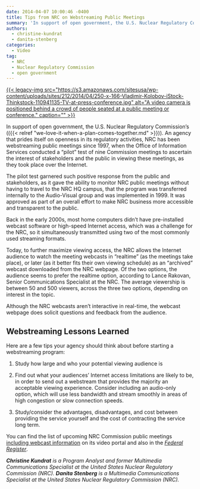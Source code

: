 ```yaml
---
date: 2014-04-07 10:00:46 -0400
title: Tips from NRC on Webstreaming Public Meetings
summary: 'In support of open government, the U.S. Nuclear Regulatory Commission&rsquo;s (NRC) expansion of webstreamed meetings has allowed more participants around the country to hear about existing and proposed nuclear sites. It was lauded in a recent White House Office of Science and Technology Policy (OSTP) blog about the upcoming 2014 Open Government plans and achievements'
authors:
  - christine-kundrat
  - danita-stenberg
categories:
  - Video
tag:
  - NRC
  - Nuclear Regulatory Commission
  - open government
---
```


[{{< legacy-img src="https://s3.amazonaws.com/sitesusa/wp-content/uploads/sites/212/2014/04/250-x-166-Vladimir-Kolobov-iStock-Thinkstock-110941135-TV-at-press-conference.jpg" alt="A video camera is positioned behind a crowd of people seated at a public meeting or conference." caption="" >}}](https://s3.amazonaws.com/sitesusa/wp-content/uploads/sites/212/2014/04/250-x-166-Vladimir-Kolobov-iStock-Thinkstock-110941135-TV-at-press-conference.jpg) 

In support of open government, the U.S. Nuclear Regulatory Commission’s (({{< relref "we-love-it-when-a-plan-comes-together.md" >}})). An agency that prides itself on openness in its regulatory activities, NRC has been webstreaming public meetings since 1997, when the Office of Information Services conducted a “pilot” test of nine Commission meetings to ascertain the interest of stakeholders and the public in viewing these meetings, as they took place over the Internet.

The pilot test garnered such positive response from the public and stakeholders, as it gave the ability to monitor NRC public meetings without having to travel to the NRC HQ campus, that the program was transferred internally to the Audio-Visual group and was implemented in 1999. It was approved as part of an overall effort to make NRC business more accessible and transparent to the public.

Back in the early 2000s, most home computers didn’t have pre-installed webcast software or high-speed Internet access, which was a challenge for the NRC, so it simultaneously transmitted using two of the most commonly used streaming formats.

Today, to further maximize viewing access, the NRC allows the Internet audience to watch the meeting webcasts in “realtime” (as the meetings take place), or later (as it better fits their own viewing schedule) as an “archived” webcast downloaded from the NRC webpage. Of the two options, the audience seems to prefer the realtime option, according to Lance Rakovan, Senior Communications Specialist at the NRC. The average viewership is between 50 and 500 viewers, across the three two options, depending on interest in the topic.

Although the NRC webcasts aren’t interactive in real-time, the webcast webpage does solicit questions and feedback from the audience.

## Webstreaming Lessons Learned

Here are a few tips your agency should think about before starting a webstreaming program:

1. Study how large and who your potential viewing audience is
  
2. Find out what your audiences’ Internet access limitations are likely to be, in order to send out a webstream that provides the majority an acceptable viewing experience. Consider including an audio-only option, which will use less bandwidth and stream smoothly in areas of high congestion or slow connection speeds.
  
3. Study/consider the advantages, disadvantages, and cost between providing the service yourself and the cost of contracting the service long term.

You can find the list of upcoming NRC Commission public meetings [including webcast information](http://video.nrc.gov/) on its video portal and also in the [_Federal Register_](https://www.federalregister.gov/agencies/nuclear-regulatory-commission).

_**Christine Kundrat** is a Program Analyst and former Multimedia Communications Specialist at the United States Nuclear Regulatory Commission (NRC). **Danita Stenberg** is a Multimedia Communications Specialist at the United States Nuclear Regulatory Commission (NRC)._